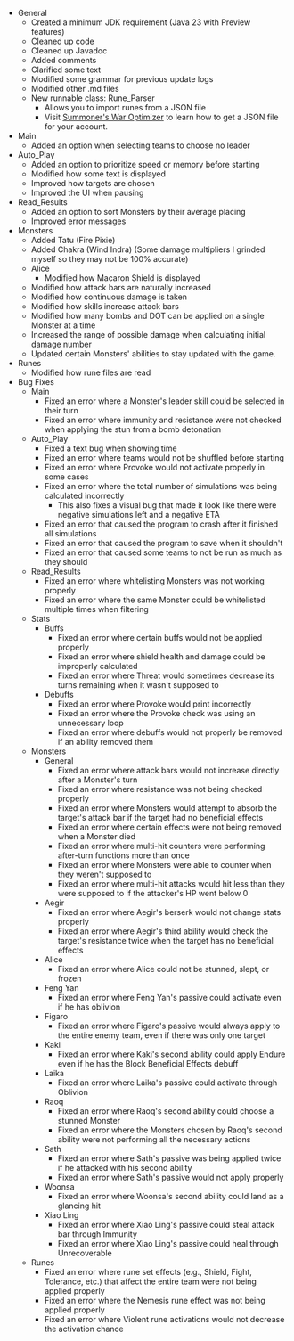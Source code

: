 * General
    * Created a minimum JDK requirement (Java 23 with Preview features)
    * Cleaned up code
    * Cleaned up Javadoc
    * Added comments
    * Clarified some text
    * Modified some grammar for previous update logs
    * Modified other .md files
    * New runnable class: Rune_Parser
        * Allows you to import runes from a JSON file
        * Visit [Summoner's War Optimizer](https://tool.swop.one) to learn how to get a JSON file for your account.
* Main
    * Added an option when selecting teams to choose no leader
* Auto_Play
    * Added an option to prioritize speed or memory before starting
    * Modified how some text is displayed
    * Improved how targets are chosen
    * Improved the UI when pausing
* Read_Results
    * Added an option to sort Monsters by their average placing
    * Improved error messages
* Monsters
    * Added Tatu (Fire Pixie)
    * Added Chakra (Wind Indra) (Some damage multipliers I grinded myself so they may not be 100% accurate)
    * Alice
        * Modified how Macaron Shield is displayed
    * Modified how attack bars are naturally increased
    * Modified how continuous damage is taken
    * Modified how skills increase attack bars
    * Modified how many bombs and DOT can be applied on a single Monster at a time
    * Increased the range of possible damage when calculating initial damage number
    * Updated certain Monsters' abilities to stay updated with the game.
* Runes
  * Modified how rune files are read
* Bug Fixes
    * Main
        * Fixed an error where a Monster's leader skill could be selected in their turn
        * Fixed an error where immunity and resistance were not checked when applying the stun from a bomb detonation
    * Auto_Play
        * Fixed a text bug when showing time
        * Fixed an error where teams would not be shuffled before starting
        * Fixed an error where Provoke would not activate properly in some cases
        * Fixed an error where the total number of simulations was being calculated incorrectly
          * This also fixes a visual bug that made it look like there were negative simulations left and a negative ETA
        * Fixed an error that caused the program to crash after it finished all simulations
        * Fixed an error that caused the program to save when it shouldn't
        * Fixed an error that caused some teams to not be run as much as they should
    * Read_Results
        * Fixed an error where whitelisting Monsters was not working properly
        * Fixed an error where the same Monster could be whitelisted multiple times when filtering
    * Stats
        * Buffs
            * Fixed an error where certain buffs would not be applied properly
            * Fixed an error where shield health and damage could be improperly calculated
            * Fixed an error where Threat would sometimes decrease its turns remaining when it wasn't supposed to
        * Debuffs
            * Fixed an error where Provoke would print incorrectly
            * Fixed an error where the Provoke check was using an unnecessary loop
            * Fixed an error where debuffs would not properly be removed if an ability removed them
    * Monsters
        * General
            * Fixed an error where attack bars would not increase directly after a Monster's turn
            * Fixed an error where resistance was not being checked properly
            * Fixed an error where Monsters would attempt to absorb the target's attack bar if the target had no beneficial effects
            * Fixed an error where certain effects were not being removed when a Monster died
            * Fixed an error where multi-hit counters were performing after-turn functions more than once
            * Fixed an error where Monsters were able to counter when they weren't supposed to
            * Fixed an error where multi-hit attacks would hit less than they were supposed to if the attacker's HP went below 0
        * Aegir
            * Fixed an error where Aegir's berserk would not change stats properly
            * Fixed an error where Aegir's third ability would check the target's resistance twice when the target has no beneficial effects
        * Alice
            * Fixed an error where Alice could not be stunned, slept, or frozen
        * Feng Yan
            * Fixed an error where Feng Yan's passive could activate even if he has oblivion
        * Figaro
          * Fixed an error where Figaro's passive would always apply to the entire enemy team, even if there was only one target
        * Kaki
            * Fixed an error where Kaki's second ability could apply Endure even if he has the Block Beneficial Effects debuff
        * Laika
            * Fixed an error where Laika's passive could activate through Oblivion
        * Raoq
          * Fixed an error where Raoq's second ability could choose a stunned Monster
          * Fixed an error where the Monsters chosen by Raoq's second ability were not performing all the necessary actions
        * Sath
            * Fixed an error where Sath's passive was being applied twice if he attacked with his second ability
            * Fixed an error where Sath's passive would not apply properly
        * Woonsa
            * Fixed an error where Woonsa's second ability could land as a glancing hit
        * Xiao Ling
            * Fixed an error where Xiao Ling's passive could steal attack bar through Immunity
            * Fixed an error where Xiao Ling's passive could heal through Unrecoverable
    * Runes
        * Fixed an error where rune set effects (e.g., Shield, Fight, Tolerance, etc.) that affect the entire team were not being applied properly
        * Fixed an error where the Nemesis rune effect was not being applied properly
        * Fixed an error where Violent rune activations would not decrease the activation chance